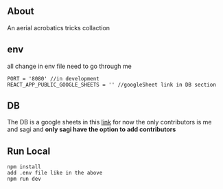 ## About
An aerial acrobatics tricks collaction 

## env
all change in env file need to go through me
```
PORT = '8080' //in development
REACT_APP_PUBLIC_GOOGLE_SHEETS = '' //googleSheet link in DB section
```

## DB
The DB is a google sheets in this [link](https://docs.google.com/spreadsheets/d/11NqcF7C-FQtIf05DMV2fRNeiaWFCT3EaDi3t4ygR8Qo/edit?usp=sharing)
for now the only contributors is me and sagi and **only sagi have the option to add contributors** 

## Run Local
```
npm install
add .env file like in the above
npm run dev
```